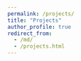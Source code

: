```yaml
---
permalink: /projects/
title: "Projects"
author_profile: true
redirect_from: 
  - /md/
  - /projects.html
---
```

